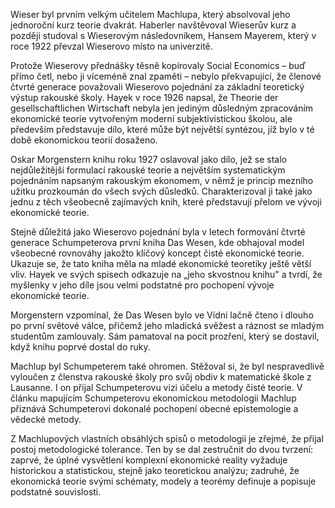 Wieser byl prvním velkým učitelem Machlupa, který absolvoval jeho jednoroční kurz teorie dvakrát. Haberler navštěvoval Wieserův kurz a později studoval s Wieserovým následovníkem, Hansem Mayerem, který v roce 1922 převzal Wieserovo místo na univerzitě.

Protože Wieserovy přednášky těsně kopírovaly Social Economics – buď přímo četl, nebo ji víceméně znal zpaměti – nebylo překvapující, že členové čtvrté generace považovali Wieserovo pojednání za základní teoretický výstup rakouské školy. Hayek v roce 1926 napsal, že Theorie der gesellschaftlichen Wirtschaft nebyla jen jediným důsledným zpracováním ekonomické teorie vytvořeným moderní subjektivistickou školou, ale především představuje dílo, které může být největší syntézou, jíž bylo v té době ekonomickou teorií dosaženo.

Oskar Morgenstern knihu roku 1927 oslavoval jako dílo, jež se stalo nejdůležitější formulací rakouské teorie a největším systematickým pojednáním napsaným rakouským ekonomem, v němž je princip mezního užitku prozkoumán do všech svých důsledků. Charakterizoval ji také jako jednu z těch všeobecně zajímavých knih, které představují přelom ve vývoji ekonomické teorie.

Stejně důležitá jako Wieserovo pojednání byla v letech formování čtvrté generace Schumpeterova první kniha Das Wesen, kde obhajoval model všeobecné rovnováhy jakožto klíčový koncept čisté ekonomické teorie. Ukazuje se, že tato kniha měla na mladé ekonomické teoretiky ještě větší vliv. Hayek ve svých spisech odkazuje na „jeho skvostnou knihu" a tvrdí, že myšlenky v jeho díle jsou velmi podstatné pro pochopení vývoje ekonomické teorie.

Morgenstern vzpomínal, že Das Wesen bylo ve Vídni lačně čteno i dlouho po první světové válce, přičemž jeho mladická svěžest a ráznost se mladým studentům zamlouvaly. Sám pamatoval na pocit prozření, který se dostavil, když knihu poprvé dostal do ruky.

Machlup byl Schumpeterem také ohromen. Stěžoval si, že byl nespravedlivě vyloučen z členstva rakouské školy pro svůj obdiv k matematické škole z Lausanne. I on přijal Schumpeterovu vizi účelu a metody čisté teorie. V článku mapujícím Schumpeterovu ekonomickou metodologii Machlup přiznává Schumpeterovi dokonalé pochopení obecné epistemologie a vědecké metody.

Z Machlupových vlastních obsáhlých spisů o metodologii je zřejmé, že přijal postoj metodologické tolerance. Ten by se dal zestručnit do dvou tvrzení: zaprvé, že úplné vysvětlení komplexní ekonomické reality vyžaduje historickou a statistickou, stejně jako teoretickou analýzu; zadruhé, že ekonomická teorie svými schématy, modely a teorémy definuje a popisuje podstatné souvislosti.
